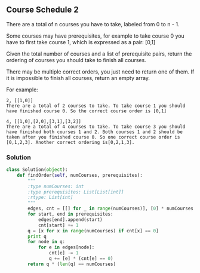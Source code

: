 ## Course Schedule 2

There are a total of n courses you have to take, labeled from 0 to n - 1.

Some courses may have prerequisites, for example to take course 0 you have to first take course 1, which is expressed as a pair: [0,1]

Given the total number of courses and a list of prerequisite pairs, return the ordering of courses you should take to finish all courses.

There may be multiple correct orders, you just need to return one of them. If it is impossible to finish all courses, return an empty array.

For example:
```
2, [[1,0]]
There are a total of 2 courses to take. To take course 1 you should have finished course 0. So the correct course order is [0,1]

4, [[1,0],[2,0],[3,1],[3,2]]
There are a total of 4 courses to take. To take course 3 you should have finished both courses 1 and 2. Both courses 1 and 2 should be taken after you finished course 0. So one correct course order is [0,1,2,3]. Another correct ordering is[0,2,1,3].
```

### Solution

```python
class Solution(object):
    def findOrder(self, numCourses, prerequisites):
        """
        :type numCourses: int
        :type prerequisites: List[List[int]]
        :rtype: List[int]
        """
        edges, cnt = [[] for _ in range(numCourses)], [0] * numCourses
        for start, end in prerequisites:
            edges[end].append(start)
            cnt[start] += 1
        q = [x for x in range(numCourses) if cnt[x] == 0]
        print q
        for node in q:
            for e in edges[node]:
                cnt[e] -= 1
                q += [e] * (cnt[e] == 0)
        return q * (len(q) == numCourses)
```
